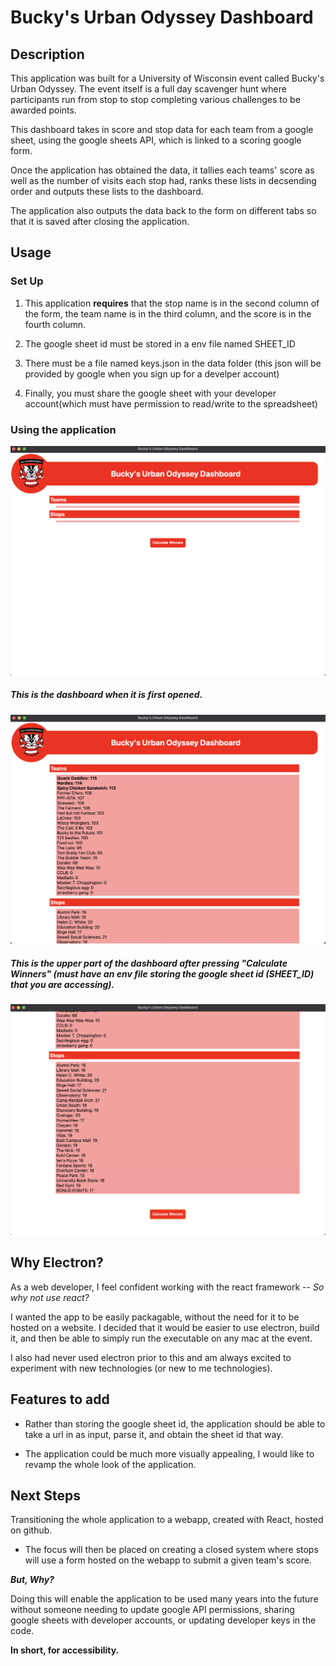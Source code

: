 # Bucky's Urban Odyssey Dashboard

## Description

This application was built for a University of Wisconsin event called Bucky's Urban Odyssey. The event itself is a full day scavenger hunt where participants run from stop to stop completing various challenges to be awarded points.

This dashboard takes in score and stop data for each team from a google sheet, using the google sheets API, which is linked to a scoring google form.

Once the application has obtained the data, it tallies each teams' score as well as the number of visits each stop had, ranks these lists in decsending order and outputs these lists to the dashboard.

The application also outputs the data back to the form on different tabs so that it is saved after closing the application.

## Usage

### Set Up

1.  This application **requires** that the stop name is in the second column of the form, the team name is in the third column, and the score is in the fourth column.

2.  The google sheet id must be stored in a env file named SHEET_ID

3.  There must be a file named keys.json in the data folder (this json will be provided by google when you sign up for a develper account)

4.  Finally, you must share the google sheet with your developer account(which must have permission to read/write to the spreadsheet)

### Using the application

![](./images/BUO_blank.png)

##### This is the dashboard when it is first opened.

![](./images/BUO_top.png)

##### This is the upper part of the dashboard after pressing "Calculate Winners" (must have an env file storing the google sheet id (SHEET_ID) that you are accessing).

![](./images/BUO_bottom.png)

## Why Electron?

As a web developer, I feel confident working with the react framework -- _So why not use react?_

I wanted the app to be easily packagable, without the need for it to be hosted on a website. I decided that it would be easier to use electron, build it, and then be able to simply run the executable on any mac at the event.

I also had never used electron prior to this and am always excited to experiment with new technologies (or new to me technologies).

## Features to add

- Rather than storing the google sheet id, the application should be able to take a url in as input, parse it, and obtain the sheet id that way.

- The application could be much more visually appealing, I would like to revamp the whole look of the application.

## Next Steps

Transitioning the whole application to a webapp, created with React, hosted on github.

- The focus will then be placed on creating a closed system where stops will use a form hosted on the webapp to submit a given team's score.

**_But, Why?_**

Doing this will enable the application to be used many years into the future without someone needing to update google API permissions, sharing google sheets with developer accounts, or updating developer keys in the code.

**In short, for accessibility.**
